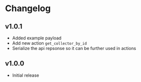 # Changelog

## v1.0.1

* Added example payload
* Add new action `get_collector_by_id`
* Serialize the api repsonse so it can be further used in actions

## v1.0.0

* Initial release
